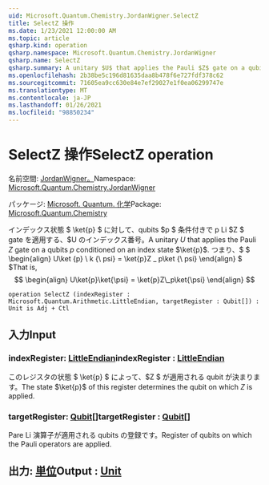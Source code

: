 ```yaml
---
uid: Microsoft.Quantum.Chemistry.JordanWigner.SelectZ
title: SelectZ 操作
ms.date: 1/23/2021 12:00:00 AM
ms.topic: article
qsharp.kind: operation
qsharp.namespace: Microsoft.Quantum.Chemistry.JordanWigner
qsharp.name: SelectZ
qsharp.summary: A unitary $U$ that applies the Pauli $Z$ gate on a qubits $p$ conditioned on an index state $\ket{p}$. That is, $$ \begin{align} U\ket{p}\ket{\psi} = \ket{p}Z\_p\ket{\psi} \end{align} $$
ms.openlocfilehash: 2b38be5c196d81635daa8b478f6e727fdf378c62
ms.sourcegitcommit: 71605ea9cc630e84e7ef29027e1f0ea06299747e
ms.translationtype: MT
ms.contentlocale: ja-JP
ms.lasthandoff: 01/26/2021
ms.locfileid: "98850234"
---
```

# <a name="selectz-operation"></a><span data-ttu-id="6a204-102">SelectZ 操作</span><span class="sxs-lookup"><span data-stu-id="6a204-102">SelectZ operation</span></span>

<span data-ttu-id="6a204-103">名前空間: [JordanWigner。](xref:Microsoft.Quantum.Chemistry.JordanWigner)</span><span class="sxs-lookup"><span data-stu-id="6a204-103">Namespace: [Microsoft.Quantum.Chemistry.JordanWigner](xref:Microsoft.Quantum.Chemistry.JordanWigner)</span></span>

<span data-ttu-id="6a204-104">パッケージ: [Microsoft. Quantum. 化学](https://nuget.org/packages/Microsoft.Quantum.Chemistry)</span><span class="sxs-lookup"><span data-stu-id="6a204-104">Package: [Microsoft.Quantum.Chemistry](https://nuget.org/packages/Microsoft.Quantum.Chemistry)</span></span>


<span data-ttu-id="6a204-105">インデックス状態 $ \ket{p} $ に対して、qubits $p $ 条件付きで p Li $Z $ gate を適用する、$U のインデックス番号。</span><span class="sxs-lookup"><span data-stu-id="6a204-105">A unitary $U$ that applies the Pauli $Z$ gate on a qubits $p$ conditioned on an index state $\ket{p}$.</span></span> <span data-ttu-id="6a204-106">つまり、$ $ \begin{align} U\ket {p} \ k {\ psi} = \ket{p}Z \_ p\ket {\ psi} \end{align} $ $</span><span class="sxs-lookup"><span data-stu-id="6a204-106">That is, $$ \begin{align} U\ket{p}\ket{\psi} = \ket{p}Z\_p\ket{\psi} \end{align} $$</span></span>

```qsharp
operation SelectZ (indexRegister : Microsoft.Quantum.Arithmetic.LittleEndian, targetRegister : Qubit[]) : Unit is Adj + Ctl
```


## <a name="input"></a><span data-ttu-id="6a204-107">入力</span><span class="sxs-lookup"><span data-stu-id="6a204-107">Input</span></span>

### <a name="indexregister--littleendian"></a><span data-ttu-id="6a204-108">indexRegister: [LittleEndian](xref:Microsoft.Quantum.Arithmetic.LittleEndian)</span><span class="sxs-lookup"><span data-stu-id="6a204-108">indexRegister : [LittleEndian](xref:Microsoft.Quantum.Arithmetic.LittleEndian)</span></span>

<span data-ttu-id="6a204-109">このレジスタの状態 $ \ket{p} $ によって、$Z $ が適用される qubit が決まります。</span><span class="sxs-lookup"><span data-stu-id="6a204-109">The state $\ket{p}$ of this register determines the qubit on which $Z$ is applied.</span></span>


### <a name="targetregister--qubit"></a><span data-ttu-id="6a204-110">targetRegister: [Qubit](xref:microsoft.quantum.lang-ref.qubit)[]</span><span class="sxs-lookup"><span data-stu-id="6a204-110">targetRegister : [Qubit](xref:microsoft.quantum.lang-ref.qubit)[]</span></span>

<span data-ttu-id="6a204-111">Pare Li 演算子が適用される qubits の登録です。</span><span class="sxs-lookup"><span data-stu-id="6a204-111">Register of qubits on which the Pauli operators are applied.</span></span>



## <a name="output--unit"></a><span data-ttu-id="6a204-112">出力: [単位](xref:microsoft.quantum.lang-ref.unit)</span><span class="sxs-lookup"><span data-stu-id="6a204-112">Output : [Unit](xref:microsoft.quantum.lang-ref.unit)</span></span>

